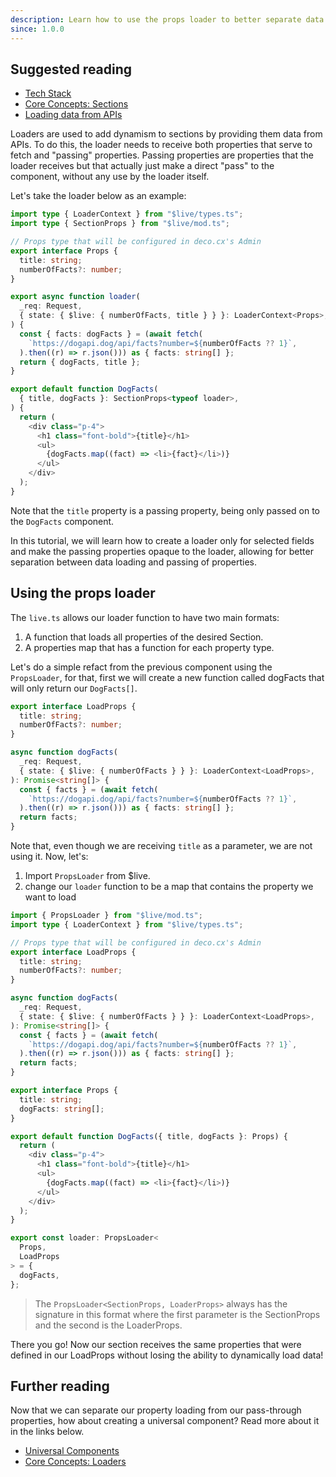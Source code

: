 ```yaml
---
description: Learn how to use the props loader to better separate data fetching from passing through props
since: 1.0.0
---
```


## Suggested reading

- [Tech Stack](/docs/en/introduction/tech-stack)
- [Core Concepts: Sections](/docs/en/concepts/section)
- [Loading data from APIs](/docs/en/tutorials/data-fetching)

Loaders are used to add dynamism to sections by providing them data from APIs.
To do this, the loader needs to receive both properties that serve to fetch and
"passing" properties. Passing properties are properties that the loader receives
but that actually just make a direct "pass" to the component, without any use by
the loader itself.

Let's take the loader below as an example:

```ts
import type { LoaderContext } from "$live/types.ts";
import type { SectionProps } from "$live/mod.ts";

// Props type that will be configured in deco.cx's Admin
export interface Props {
  title: string;
  numberOfFacts?: number;
}

export async function loader(
  _req: Request,
  { state: { $live: { numberOfFacts, title } } }: LoaderContext<Props>,
) {
  const { facts: dogFacts } = (await fetch(
    `https://dogapi.dog/api/facts?number=${numberOfFacts ?? 1}`,
  ).then((r) => r.json())) as { facts: string[] };
  return { dogFacts, title };
}

export default function DogFacts(
  { title, dogFacts }: SectionProps<typeof loader>,
) {
  return (
    <div class="p-4">
      <h1 class="font-bold">{title}</h1>
      <ul>
        {dogFacts.map((fact) => <li>{fact}</li>)}
      </ul>
    </div>
  );
}
```

Note that the `title` property is a passing property, being only passed on to
the `DogFacts` component.

In this tutorial, we will learn how to create a loader only for selected fields
and make the passing properties opaque to the loader, allowing for better
separation between data loading and passing of properties.

## Using the props loader

The `live.ts` allows our loader function to have two main formats:

1. A function that loads all properties of the desired Section.
2. A properties map that has a function for each property type.

Let's do a simple refact from the previous component using the `PropsLoader`,
for that, first we will create a new function called dogFacts that will only
return our `DogFacts[]`.

```ts
export interface LoadProps {
  title: string;
  numberOfFacts?: number;
}

async function dogFacts(
  _req: Request,
  { state: { $live: { numberOfFacts } } }: LoaderContext<LoadProps>,
): Promise<string[]> {
  const { facts } = (await fetch(
    `https://dogapi.dog/api/facts?number=${numberOfFacts ?? 1}`,
  ).then((r) => r.json())) as { facts: string[] };
  return facts;
}
```

Note that, even though we are receiving `title` as a parameter, we are not using
it. Now, let's:

1. Import `PropsLoader` from $live.
2. change our `loader` function to be a map that contains the property we want
   to load

```ts
import { PropsLoader } from "$live/mod.ts";
import type { LoaderContext } from "$live/types.ts";

// Props type that will be configured in deco.cx's Admin
export interface LoadProps {
  title: string;
  numberOfFacts?: number;
}

async function dogFacts(
  _req: Request,
  { state: { $live: { numberOfFacts } } }: LoaderContext<LoadProps>,
): Promise<string[]> {
  const { facts } = (await fetch(
    `https://dogapi.dog/api/facts?number=${numberOfFacts ?? 1}`,
  ).then((r) => r.json())) as { facts: string[] };
  return facts;
}

export interface Props {
  title: string;
  dogFacts: string[];
}

export default function DogFacts({ title, dogFacts }: Props) {
  return (
    <div class="p-4">
      <h1 class="font-bold">{title}</h1>
      <ul>
        {dogFacts.map((fact) => <li>{fact}</li>)}
      </ul>
    </div>
  );
}

export const loader: PropsLoader<
  Props,
  LoadProps
> = {
  dogFacts,
};
```

> The `PropsLoader<SectionProps, LoaderProps>` always has the signature in this
> format where the first parameter is the SectionProps and the second is the
> LoaderProps.

There you go! Now our section receives the same properties that were defined in
our LoadProps without losing the ability to dynamically load data!

## Further reading

Now that we can separate our property loading from our pass-through properties,
how about creating a universal component? Read more about it in the links below.

- [Universal Components](/docs/en/tutorials/universal-components)
- [Core Concepts: Loaders](/docs/en/concepts/loader)
